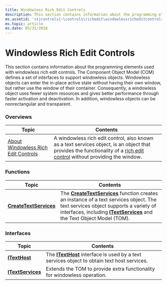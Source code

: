 ```yaml
---
title: Windowless Rich Edit Controls
description: This section contains information about the programming elements used with windowless rich edit controls.
ms.assetid: 'vs|controls|~\controls\richedit\windowlessricheditcontrols.htm'
ms.topic: article
ms.date: 05/31/2018
---
```


# Windowless Rich Edit Controls

This section contains information about the programming elements used with windowless rich edit controls. The Component Object Model (COM) defines a set of interfaces to support windowless objects. Windowless objects can enter the in-place active state without having their own window, but rather use the window of their container. Consequently, a windowless object uses fewer system resources and gives better performance through faster activation and deactivation. In addition, windowless objects can be nonrectangular and transparent.

### Overviews



| Topic                                                                          | Contents                                                                                                                                                                                                     |
|--------------------------------------------------------------------------------|--------------------------------------------------------------------------------------------------------------------------------------------------------------------------------------------------------------|
| [About Windowless Rich Edit Controls](about-windowless-rich-edit-controls.md) | A windowless rich edit control, also known as a text services object, is an object that provides the functionality of a [rich edit control](rich-edit-controls.md) without providing the window.<br/> |



 

### Functions



| Topic                                            | Contents                                                                                                                                                                                                                                                             |
|--------------------------------------------------|----------------------------------------------------------------------------------------------------------------------------------------------------------------------------------------------------------------------------------------------------------------------|
| [**CreateTextServices**](/windows/desktop/api/Textserv/nf-textserv-createtextservices) | The [**CreateTextServices**](/windows/desktop/api/Textserv/nf-textserv-createtextservices) function creates an instance of a text services object. The text services object supports a variety of interfaces, including [**ITextServices**](/windows/desktop/api/Textserv/nl-textserv-itextservices) and the Text Object Model (TOM).<br/> |



 

### Interfaces



| Topic                                  | Contents                                                                                                                |
|----------------------------------------|-------------------------------------------------------------------------------------------------------------------------|
| [**ITextHost**](/windows/desktop/api/Textserv/nl-textserv-itexthost)         | The [**ITextHost**](/windows/desktop/api/Textserv/nl-textserv-itexthost) interface is used by a text services object to obtain text host services.<br/> |
| [**ITextServices**](/windows/desktop/api/Textserv/nl-textserv-itextservices) | Extends the TOM to provide extra functionality for windowless operation.<br/>                                     |



 

 

 





